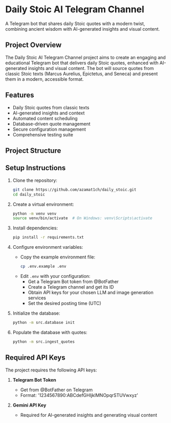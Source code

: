 # Daily Stoic AI Telegram Channel

A Telegram bot that shares daily Stoic quotes with a modern twist, combining ancient wisdom with AI-generated insights and visual content.

## Project Overview

The Daily Stoic AI Telegram Channel project aims to create an engaging and educational Telegram bot that delivers daily Stoic quotes, enhanced with AI-generated insights and visual content. The bot will source quotes from classic Stoic texts (Marcus Aurelius, Epictetus, and Seneca) and present them in a modern, accessible format.

## Features

- Daily Stoic quotes from classic texts
- AI-generated insights and context
- Automated content scheduling
- Database-driven quote management
- Secure configuration management
- Comprehensive testing suite


## Project Structure

## Setup Instructions

1. Clone the repository:
   ```bash
   git clone https://github.com/azamat1ch/daily_stoic.git
   cd daily_stoic
   ```

2. Create a virtual environment:
   ```bash
   python -m venv venv
   source venv/bin/activate  # On Windows: venv\Scripts\activate
   ```

3. Install dependencies:
   ```bash
   pip install -r requirements.txt
   ```

4. Configure environment variables:
   - Copy the example environment file:
     ```bash
     cp .env.example .env
     ```
   - Edit `.env` with your configuration:
     - Get a Telegram Bot token from @BotFather
     - Create a Telegram channel and get its ID
     - Obtain API keys for your chosen LLM and image generation services
     - Set the desired posting time (UTC)

5. Initialize the database:
   ```bash
   python -m src.database init
   ```

6. Populate the database with quotes:
   ```bash
   python -m src.ingest_quotes
   ```

## Required API Keys

The project requires the following API keys:

1. **Telegram Bot Token**
   - Get from @BotFather on Telegram
   - Format: '1234567890:ABCdefGHIjklMNOpqrSTUVwxyz'

2. **Gemini API Key**
   - Required for AI-generated insights and generating visual content

